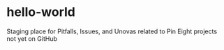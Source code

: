 # hello-world
Staging place for Pitfalls, Issues, and Unovas related to Pin Eight projects not yet on GitHub

